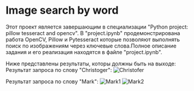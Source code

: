 # Image search by word

  Этот проект является завершающим в специализации "Python project: pillow tesseract and opencv". В "project.ipynb" продемонстрирована работа OpenCV, Pillow и Pytesseract которые позволяют выполнять поиск по изображениям через ключевые слова.Полное описание задания и его реализация находятся в файле "project.ipynb". 
  
Ниже представлены результаты, которы должны быть на выходе:
Результат запроса по слову "Christoger":
![Christofer](https://user-images.githubusercontent.com/78102964/215747624-bf766f85-5082-4e62-b79a-eaf78b331099.png)

Результат запроса по слову "Mark":
![Mark1](https://user-images.githubusercontent.com/78102964/215748114-c8f721c3-7827-4152-af41-91313b9b50fb.png)
![Mark2](https://user-images.githubusercontent.com/78102964/215748130-d4289b14-3a58-4dfb-857c-d96f7b28982b.png)


